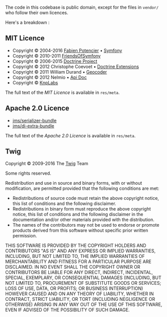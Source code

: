 The code in this codebase is public domain, except for the files in `vendor/` who follow their own licences.

Here's a breakdown :


MIT Licence
-----------

- Copyright © 2004-2016 [Fabien Potencier](https://github.com/fabpot) • [Symfony](https://github.com/symfony/symfony)
- Copyright © 2010-2011 [FriendsOfSymfony](https://github.com/FriendsOfSymfony)
- Copyright © 2006-2015 [Doctrine Project](http://www.doctrine-project.org/)
- Copyright © 2012 Christophe Coevoet • [Doctrine Extensions](https://github.com/stof/StofDoctrineExtensionsBundle)
- Copyright © 2011 William Durand • [Geocoder](https://github.com/geocoder-php/Geocoder)
- Copyright © 2012 Nelmio • [Api Doc](https://github.com/nelmio/NelmioApiDocBundle)
- Copyright © [KnpLabs](https://github.com/KnpLabs)

The full text of the _MIT Licence_ is available in `res/meta`.


Apache 2.0 Licence
------------------

- [jms/serializer-bundle](https://github.com/schmittjoh/JMSSerializerBundle)
- [jms/di-extra-bundle](https://github.com/schmittjoh/JMSDiExtraBundle)

The full text of the _Apache 2.0 Licence_ is available in `res/meta`.


Twig
----

Copyright © 2009-2016 The [Twig](http://twig.sensiolabs.org/) Team

Some rights reserved.

Redistribution and use in source and binary forms, with or without modification, are permitted provided that the following conditions are met:

- Redistributions of source code must retain the above copyright notice, this list of conditions and the following disclaimer.
- Redistributions in binary form must reproduce the above copyright notice, this list of conditions and the following disclaimer in the documentation and/or other materials provided with the distribution.
- The names of the contributors may not be used to endorse or promote products derived from this software without specific prior written permission.

THIS SOFTWARE IS PROVIDED BY THE COPYRIGHT HOLDERS AND CONTRIBUTORS "AS IS" AND ANY EXPRESS OR IMPLIED WARRANTIES, INCLUDING, BUT NOT LIMITED TO, THE IMPLIED WARRANTIES OF MERCHANTABILITY AND FITNESS FOR A PARTICULAR PURPOSE ARE DISCLAIMED. IN NO EVENT SHALL THE COPYRIGHT OWNER OR CONTRIBUTORS BE LIABLE FOR ANY DIRECT, INDIRECT, INCIDENTAL, SPECIAL, EXEMPLARY, OR CONSEQUENTIAL DAMAGES (INCLUDING, BUT NOT LIMITED TO, PROCUREMENT OF SUBSTITUTE GOODS OR SERVICES; LOSS OF USE, DATA, OR PROFITS; OR BUSINESS INTERRUPTION) HOWEVER CAUSED AND ON ANY THEORY OF LIABILITY, WHETHER IN CONTRACT, STRICT LIABILITY, OR TORT (INCLUDING NEGLIGENCE OR OTHERWISE) ARISING IN ANY WAY OUT OF THE USE OF THIS SOFTWARE, EVEN IF ADVISED OF THE POSSIBILITY OF SUCH DAMAGE. 
